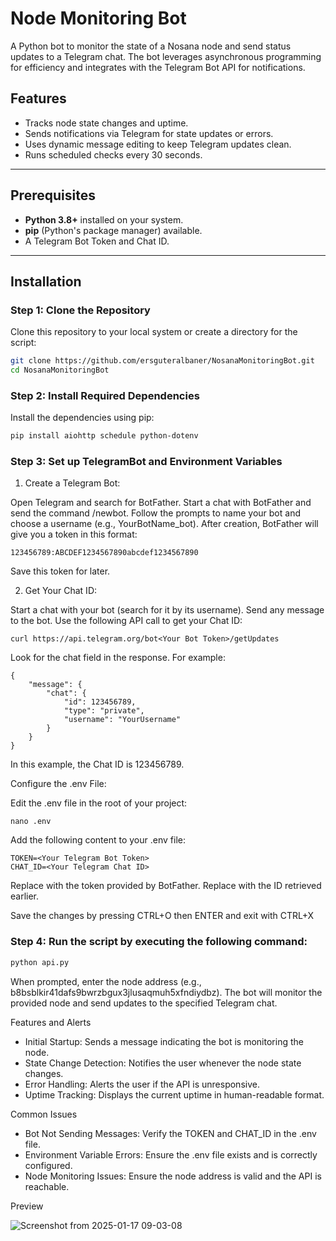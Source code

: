 # Node Monitoring Bot

A Python bot to monitor the state of a Nosana node and send status updates to a Telegram chat. The bot leverages asynchronous programming for efficiency and integrates with the Telegram Bot API for notifications.

## Features
- Tracks node state changes and uptime.
- Sends notifications via Telegram for state updates or errors.
- Uses dynamic message editing to keep Telegram updates clean.
- Runs scheduled checks every 30 seconds.

---

## Prerequisites
- **Python 3.8+** installed on your system.
- **pip** (Python's package manager) available.
- A Telegram Bot Token and Chat ID.

---

## Installation

### Step 1: Clone the Repository
Clone this repository to your local system or create a directory for the script:
```bash
git clone https://github.com/ersguteralbaner/NosanaMonitoringBot.git
cd NosanaMonitoringBot
```

### Step 2: Install Required Dependencies

Install the dependencies using pip:
```bash
pip install aiohttp schedule python-dotenv
```

### Step 3: Set up TelegramBot and Environment Variables

  1. Create a Telegram Bot:

  Open Telegram and search for BotFather.
  Start a chat with BotFather and send the command /newbot.
  Follow the prompts to name your bot and choose a username (e.g., YourBotName_bot).
  After creation, BotFather will give you a token in this format:

    123456789:ABCDEF1234567890abcdef1234567890

  Save this token for later.

    
  2. Get Your Chat ID:

  Start a chat with your bot (search for it by its username).
  Send any message to the bot.
  Use the following API call to get your Chat ID:

    curl https://api.telegram.org/bot<Your Bot Token>/getUpdates

  Look for the chat field in the response. For example:

    {
        "message": {
            "chat": {
                "id": 123456789,
                "type": "private",
                "username": "YourUsername"
            }
        }
    }

  In this example, the Chat ID is 123456789.

  Configure the .env File:

  Edit the .env file in the root of your project:

    nano .env

  Add the following content to your .env file:

    TOKEN=<Your Telegram Bot Token>
    CHAT_ID=<Your Telegram Chat ID>
  Replace <Your Telegram Bot Token> with the token provided by BotFather.
  Replace <Your Telegram Chat ID> with the ID retrieved earlier.

  Save the changes by pressing CTRL+O then ENTER and exit with CTRL+X

### Step 4: Run the script by executing the following command:
```bash
python api.py
```
When prompted, enter the node address (e.g., b8bsblkir41dafs9bwrzbgux3jlusaqmuh5xfndiydbz). The bot will monitor the provided node and send updates to the specified Telegram chat.


Features and Alerts

* Initial Startup: Sends a message indicating the bot is monitoring the node.
* State Change Detection: Notifies the user whenever the node state changes.
* Error Handling: Alerts the user if the API is unresponsive.
* Uptime Tracking: Displays the current uptime in human-readable format.

Common Issues

* Bot Not Sending Messages: Verify the TOKEN and CHAT_ID in the .env file.
* Environment Variable Errors: Ensure the .env file exists and is correctly configured.
* Node Monitoring Issues: Ensure the node address is valid and the API is reachable.

Preview

![Screenshot from 2025-01-17 09-03-08](https://github.com/user-attachments/assets/c3e5aa20-7591-4222-a36f-73b9050541ed)


